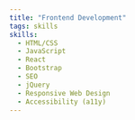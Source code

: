 ```yaml
---
title: "Frontend Development"
tags: skills
skills:
  - HTML/CSS
  - JavaScript
  - React
  - Bootstrap
  - SEO
  - jQuery
  - Responsive Web Design
  - Accessibility (a11y)
---
```

